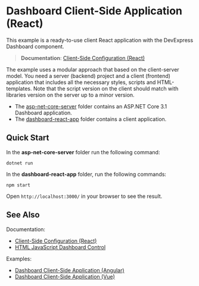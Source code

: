 # Dashboard Client-Side Application (React)

This example is a ready-to-use client React application with the DevExpress Dashboard component.

> **Documentation**: [Client-Side Configuration (React)](https://docs.devexpress.com/Dashboard/400683)

The example uses a modular approach that based on the client-server model. You need a server (backend) project and a client (frontend) application that includes all the necessary styles, scripts and HTML-templates. Note that the script version on the client should match with libraries version on the server up to a minor version.

- The [asp-net-core-server](asp-net-core-server) folder contains an ASP.NET Core 3.1 Dashboard application.
- The [dashboard-react-app](dashboard-angular-app) folder contains a client application.

## Quick Start

In the **asp-net-core-server** folder run the following command:

```
dotnet run
```

In the **dashboard-react-app** folder, run the following commands:

```
npm start
```

Open ```http://localhost:3000/``` in your browser to see the result.

## See Also

Documentation:
- [Client-Side Configuration (React)](https://docs.devexpress.com/Dashboard/400683)
- [HTML JavaScript Dashboard Control](https://docs.devexpress.com/Dashboard/119108/)

Examples:
- [Dashboard Client-Side Application (Angular)](https://github.com/DevExpress-Examples/dashboard-angular-app)
- [Dashboard Client-Side Application (Vue)](https://github.com/DevExpress-Examples/dashboard-vue-app)
